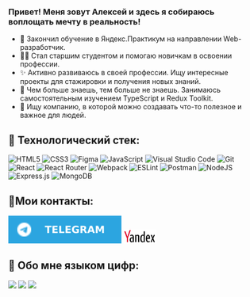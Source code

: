 ### Привет! Меня зовут Алексей и здесь я собираюсь воплощать мечту в реальность!

- 🚀 Закончил обучение в Яндекс.Практикум на направлении Web-разработчик.
- 👴🏼 Стал старшим студентом и помогаю новичкам в освоении профессии.
- ✨ Активно развиваюсь в своей профессии. Ищу интересные проекты для стажировки и получения новых знаний.
- 🤩 Чем больше знаешь, тем больше не знаешь. Занимаюсь самостоятельным изучением TypeScript и Redux Toolkit.
- 🌱 Ищу компанию, в которой можно создавать что-то полезное и важное для людей. 

## 🧠 Технологический стек:
![HTML5](https://img.shields.io/badge/html5-%23E34F26.svg?style=for-the-badge&logo=html5&logoColor=white) ![CSS3](https://img.shields.io/badge/css3-%231572B6.svg?style=for-the-badge&logo=css3&logoColor=white) ![Figma](https://img.shields.io/badge/figma-%23F24E1E.svg?style=for-the-badge&logo=figma&logoColor=white) ![JavaScript](https://img.shields.io/badge/javascript-%23323330.svg?style=for-the-badge&logo=javascript&logoColor=%23F7DF1E) ![Visual Studio Code](https://img.shields.io/badge/Visual%20Studio%20Code-0078d7.svg?style=for-the-badge&logo=visual-studio-code&logoColor=white) ![Git](https://img.shields.io/badge/git-%23F05033.svg?style=for-the-badge&logo=git&logoColor=white) ![React](https://img.shields.io/badge/react-%2320232a.svg?style=for-the-badge&logo=react&logoColor=%2361DAFB) ![React Router](https://img.shields.io/badge/React_Router-CA4245?style=for-the-badge&logo=react-router&logoColor=white) ![Webpack](https://img.shields.io/badge/webpack-%238DD6F9.svg?style=for-the-badge&logo=webpack&logoColor=black) ![ESLint](https://img.shields.io/badge/ESLint-4B3263?style=for-the-badge&logo=eslint&logoColor=white) ![Postman](https://img.shields.io/badge/Postman-FF6C37?style=for-the-badge&logo=postman&logoColor=white) ![NodeJS](https://img.shields.io/badge/node.js-6DA55F?style=for-the-badge&logo=node.js&logoColor=white) ![Express.js](https://img.shields.io/badge/express.js-%23404d59.svg?style=for-the-badge&logo=express&logoColor=%2361DAFB) ![MongoDB](https://img.shields.io/badge/MongoDB-%234ea94b.svg?style=for-the-badge&logo=mongodb&logoColor=white)
&nbsp;

## 📍Мои контакты:
<a href="https://t.me/aumetros"><img src="./img/telegram.svg" alt="Ссылка на Телеграм"></a> <a href="mailto:aum3tros@yandex.ru"><img src="./img/yandexmail.jpg" style="height: 28px" alt="Ссылка на Яндекс"></a>

## 🧾 Обо мне языком цифр:
![](https://github-profile-summary-cards.vercel.app/api/cards/profile-details?username=aumetros&theme=nord_dark)
![](https://github-profile-summary-cards.vercel.app/api/cards/most-commit-language?username=aumetros&theme=nord_dark)   ![](https://github-profile-summary-cards.vercel.app/api/cards/productive-time?username=aumetros&theme=nord_dark)